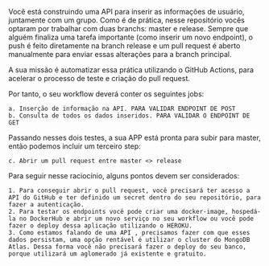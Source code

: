 Você está construindo uma API para inserir as informações de usuário, juntamente com um grupo. Como é de prática, nesse repositório vocês optaram por trabalhar com duas branchs: master e release. Sempre que alguém finaliza uma tarefa importante (como inserir um novo endpoint), o push é feito diretamente na branch release e um pull request é aberto manualmente para enviar essas alterações para a branch principal. 

A sua missão é automatizar essa prática utilizando o GitHub Actions, para acelerar o processo de teste e criação do pull request. 

Por tanto, o seu workflow deverá conter os seguintes jobs: 

    a. Inserção de informação na API. PARA VALIDAR ENDPOINT DE POST  
    b. Consulta de todos os dados inseridos. PARA VALIDAR O ENDPOINT DE GET

Passando nesses dois testes, a sua APP está pronta para subir para master, então podemos incluir um terceiro step: 

    c. Abrir um pull request entre master <> release 

Para seguir nesse raciocínio, alguns pontos devem ser considerados: 

    1. Para conseguir abrir o pull request, você precisará ter acesso a API do GitHub e ter definido um secret dentro do seu repositório, para fazer a autenticação. 
    2. Para testar os endpoints você pode criar uma docker-image, hospedá-la no DockerHub e abrir um novo serviço no seu workflow ou você pode fazer o deploy dessa aplicação utilizando o HEROKU. 
    3. Como estamos falando de uma API , precisamos fazer com que esses dados persistam, uma opção rentável é utilizar o cluster do MongoDB Atlas. Dessa forma você não precisará fazer o deploy do seu banco, porque utilizará um aglomerado já existente e gratuito.
